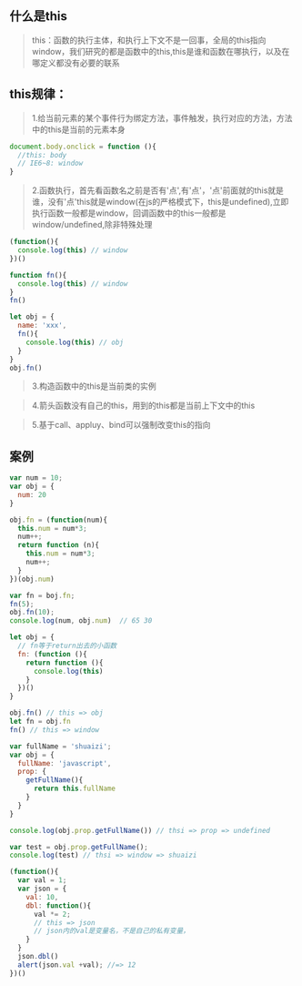 ## 什么是this
> this：函数的执行主体，和执行上下文不是一回事，全局的this指向window，我们研究的都是函数中的this,this是谁和函数在哪执行，以及在哪定义都没有必要的联系

## this规律：
>1.给当前元素的某个事件行为绑定方法，事件触发，执行对应的方法，方法中的this是当前的元素本身
```javascript
document.body.onclick = function (){
  //this: body
  // IE6~8: window
}
```

>2.函数执行，首先看函数名之前是否有'点',有'点'，'点'前面就的this就是谁，没有'点'this就是window(在js的严格模式下，this是undefined),立即执行函数一般都是window，回调函数中的this一般都是window/undefined,除非特殊处理
```javascript
(function(){
  console.log(this) // window
})()

function fn(){
  console.log(this) // window
}
fn()

let obj = {
  name: 'xxx',
  fn(){
    console.log(this) // obj
  }
}
obj.fn()
```

>3.构造函数中的this是当前类的实例

>4.箭头函数没有自己的this，用到的this都是当前上下文中的this

>5.基于call、appluy、bind可以强制改变this的指向

## 案例
```javascript
var num = 10;
var obj = {
  num: 20
}

obj.fn = (function(num){
  this.num = num*3;
  num++;
  return function (n){
    this.num = num*3;
    num++;
  }
})(obj.num)

var fn = boj.fn;
fn(5);
obj.fn(10);
console.log(num, obj.num)  // 65 30
```

```javascript
let obj = {
  // fn等于return出去的小函数
  fn: (function (){
    return function (){
      console.log(this)
    }
  })()
}

obj.fn() // this => obj
let fn = obj.fn
fn() // this => window
```

```javascript
var fullName = 'shuaizi';
var obj = {
  fullName: 'javascript',
  prop: {
    getFullName(){
      return this.fullName
    }
  }
}

console.log(obj.prop.getFullName()) // thsi => prop => undefined

var test = obj.prop.getFullName();
console.log(test) // thsi => window => shuaizi
```

```javascript
(function(){
  var val = 1;
  var json = {
    val: 10,
    dbl: function(){
      val *= 2;
      // this => json
      // json内的val是变量名，不是自己的私有变量，
    }
  }
  json.dbl()
  alert(json.val +val); //=> 12
})()
```